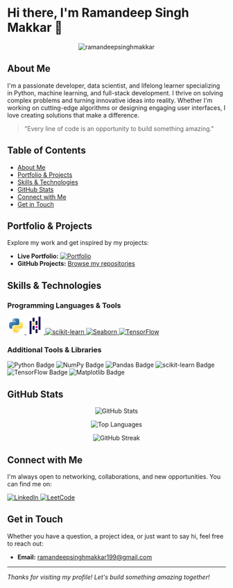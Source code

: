 # Hi there, I'm Ramandeep Singh Makkar 👋

<p align="center">
  <img src="https://komarev.com/ghpvc/?username=ramandeepsinghmakkar&label=Profile%20views&color=0e75b6&style=flat" alt="ramandeepsinghmakkar" />
</p>

## About Me

I'm a passionate developer, data scientist, and lifelong learner specializing in Python, machine learning, and full-stack development. I thrive on solving complex problems and turning innovative ideas into reality. Whether I'm working on cutting-edge algorithms or designing engaging user interfaces, I love creating solutions that make a difference.

> "Every line of code is an opportunity to build something amazing."

## Table of Contents

- [About Me](#about-me)
- [Portfolio & Projects](#portfolio--projects)
- [Skills & Technologies](#skills--technologies)
- [GitHub Stats](#github-stats)
- [Connect with Me](#connect-with-me)
- [Get in Touch](#get-in-touch)

## Portfolio & Projects

Explore my work and get inspired by my projects:

- **Live Portfolio:** [![Portfolio](https://img.shields.io/badge/Visit-My%20Portfolio-brightgreen)](https://ramandeepsinghmakkar-portfolio.netlify.app)
- **GitHub Projects:** [Browse my repositories](https://github.com/RamandeepSinghMakkar)

## Skills & Technologies

### Programming Languages & Tools
<p align="left">
  <a href="https://www.python.org" target="_blank">
    <img src="https://raw.githubusercontent.com/devicons/devicon/master/icons/python/python-original.svg" alt="Python" width="40" height="40"/>
  </a>
  <a href="https://pandas.pydata.org/" target="_blank">
    <img src="https://raw.githubusercontent.com/devicons/devicon/2ae2a900d2f041da66e950e4d48052658d850630/icons/pandas/pandas-original.svg" alt="Pandas" width="40" height="40"/>
  </a>
  <a href="https://scikit-learn.org/" target="_blank">
    <img src="https://upload.wikimedia.org/wikipedia/commons/0/05/Scikit_learn_logo_small.svg" alt="scikit-learn" width="40" height="40"/>
  </a>
  <a href="https://seaborn.pydata.org/" target="_blank">
    <img src="https://seaborn.pydata.org/_images/logo-mark-lightbg.svg" alt="Seaborn" width="40" height="40"/>
  </a>
  <a href="https://www.tensorflow.org" target="_blank">
    <img src="https://www.vectorlogo.zone/logos/tensorflow/tensorflow-icon.svg" alt="TensorFlow" width="40" height="40"/>
  </a>
</p>

### Additional Tools & Libraries

<p align="left">
  <img src="https://img.shields.io/badge/Python-3670A0?style=for-the-badge&logo=python&logoColor=ffdd54" alt="Python Badge"/>
  <img src="https://img.shields.io/badge/NumPy-%23013243.svg?style=for-the-badge&logo=numpy&logoColor=white" alt="NumPy Badge"/>
  <img src="https://img.shields.io/badge/Pandas-%23150458.svg?style=for-the-badge&logo=pandas&logoColor=white" alt="Pandas Badge"/>
  <img src="https://img.shields.io/badge/scikit--learn-%23F7931E.svg?style=for-the-badge&logo=scikit-learn&logoColor=white" alt="scikit-learn Badge"/>
  <img src="https://img.shields.io/badge/TensorFlow-%23FF6F00.svg?style=for-the-badge&logo=TensorFlow&logoColor=white" alt="TensorFlow Badge"/>
  <img src="https://img.shields.io/badge/Matplotlib-%23ffffff.svg?style=for-the-badge&logo=Matplotlib&logoColor=black" alt="Matplotlib Badge"/>
</p>

## GitHub Stats

<p align="center">
  <img src="https://github-readme-stats.vercel.app/api?username=ramandeepsinghmakkar&show_icons=true&locale=en" alt="GitHub Stats"/>
</p>

<p align="center">
  <img src="https://github-readme-stats.vercel.app/api/top-langs?username=ramandeepsinghmakkar&show_icons=true&locale=en&layout=compact" alt="Top Languages"/>
</p>

<p align="center">
  <img src="https://github-readme-streak-stats.herokuapp.com/?user=ramandeepsinghmakkar" alt="GitHub Streak"/>
</p>

## Connect with Me

I'm always open to networking, collaborations, and new opportunities. You can find me on:

<p align="left">
  <a href="https://www.linkedin.com/in/ramandeep-singh-makkar" target="_blank">
    <img src="https://raw.githubusercontent.com/rahuldkjain/github-profile-readme-generator/master/src/images/icons/Social/linked-in-alt.svg" alt="LinkedIn" height="30" width="40" />
  </a>
  <a href="https://leetcode.com/u/ramandeep_singh_makkar/" target="_blank">
    <img src="https://raw.githubusercontent.com/rahuldkjain/github-profile-readme-generator/master/src/images/icons/Social/leet-code.svg" alt="LeetCode" height="30" width="40" />
  </a>
</p>

## Get in Touch

Whether you have a question, a project idea, or just want to say hi, feel free to reach out:

- **Email:** [ramandeepsinghmakkar199@gmail.com](mailto:ramandeepsinghmakkar199@gmail.com)

---

*Thanks for visiting my profile! Let's build something amazing together!*
